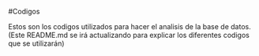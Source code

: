 #Codigos

Estos son los codigos utilizados para hacer el analisis de la base de datos.
(Este README.md se irá actualizando para explicar los diferentes codigos que se utilizarán)